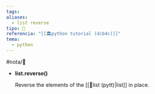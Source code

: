 ```yaml
---
tags: 
aliases:
  - list reverse
tipo: 📑
referencia: "[[🏛️python tutorial (dcb4c)]]"
tema:
  - python
---
```


#nota/📑



- __list.reverse()__

	Reverse the elements of the [[📑list (pytt)|list]] in place.
